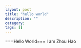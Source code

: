 ```yaml
---
layout: post
title: "hello world"
description: ""
category: 
tags: []
---
```

===Hello World===
I am Zhou Hao
